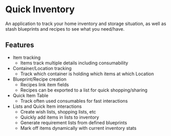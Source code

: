 # Quick Inventory

An application to track your home inventory and storage situation, as well as stash blueprints and recipes to see what you need/have.

## Features

- Item tracking
  - Items track multiple details including consumability
- Container/Location tracking
  - Track which container is holding which items at which Location
- Blueprint/Recipe creation
  - Recipes link item fields
  - Recipes can be exported to a list for quick shopping/sharing
- Quick Item Table
  - Track often used consumables for fast interactions
- Lists and Quick Item interactions
  - Create wish lists, shopping lists, etc
  - Quickly add items in lists to inventory
  - Generate requirement lists from defined blueprints
  - Mark off items dynamically with current inventory stats
